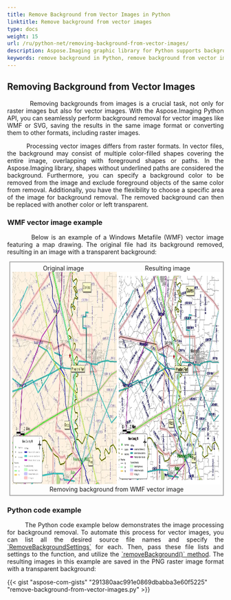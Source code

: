 ```yaml
---
title: Remove Background from Vector Images in Python
linktitle: Remove background from vector images
type: docs
weight: 15
url: /ru/python-net/removing-background-from-vector-images/
description: Aspose.Imaging graphic library for Python supports background removal from vector images.
keywords: remove background in Python, remove background from vector images, Windows Metafile background removal, remove background from WMF, remove background from SVG
---
```


## Removing Background from Vector Images

<p align='justify'>
&nbsp;&nbsp;&nbsp;&nbsp;&nbsp;&nbsp;&nbsp;&nbsp;
Removing backgrounds from images is a crucial task, not only for raster images but also for vector images. With the Aspose.Imaging Python API, you can seamlessly perform background removal for vector images like WMF or SVG, saving the results in the same image format or converting them to other formats, including raster images.
</p>

<p align='justify'>
&nbsp;&nbsp;&nbsp;&nbsp;&nbsp;&nbsp;&nbsp;&nbsp;
Processing vector images differs from raster formats. In vector files, the background may consist of multiple color-filled shapes covering the entire image, overlapping with foreground shapes or paths. In the Aspose.Imaging library, shapes without underlined paths are considered the background. Furthermore, you can specify a background color to be removed from the image and exclude foreground objects of the same color from removal. Additionally, you have the flexibility to choose a specific area of the image for background removal. The removed background can then be replaced with another color or left transparent.
</p>

### WMF vector image example

<p align='justify'>
&nbsp;&nbsp;&nbsp;&nbsp;&nbsp;&nbsp;&nbsp;&nbsp;
Below is an example of a Windows Metafile (WMF) vector image featuring a map drawing. The original file had its background removed, resulting in an image with a transparent background:
</p>

<style>
   .frame {
    border: 2px solid darkgray;
    padding: 5px;
    margin: 10px 0 5px 5px;
    background: #fdfdfd;
    align-items: center;
   }
   .container {
    display: flex;
    flex-direction: row;
    align-items: center;
    justify-content: space-around;
   }
    .frame figcaption {
    margin: 0 auto;
    display: flex;
    flex-direction: row;
    justify-content: center;
   }
</style>

<figure class="frame">
<div class="container">
    <div>
        <figcaption>Original image</figcaption>
    </div>
    <div>
        <figcaption>Resulting image</figcaption>
    </div>
</div>
<div class="container">
    <div>
        <img src="./citymap-with-background.wmf.webp" alt="Vector WMF image with background" width="640" height="494"/>
    </div>
    <div>
        <img src="./citymap-removed-background.wmf.webp" alt="Removed background from WMF vector image" width="640" height="494"/>
    </div>
</div>
<figcaption>Removing background from WMF vector image</figcaption>
</figure>

### Python code example

<p align='justify'>
&nbsp;&nbsp;&nbsp;&nbsp;&nbsp;&nbsp;&nbsp;&nbsp;
The Python code example below demonstrates the image processing for background removal. To automate this process for vector images, you can list all the desired source file names and specify the <a href="https://reference.aspose.com/imaging/ru/python-net/aspose.imaging/removebackgroundsettings/">`RemoveBackgroundSettings`</a> for each. Then, pass these file lists and settings to the function, and utilize the <a href="https://reference.aspose.com/imaging/ru/python-net/aspose.imaging/vectorimage/#remove_background_settings_29">`removeBackground()` method</a>. The resulting images in this example are saved in the PNG raster image format with a transparent background:
</p>

{{< gist "aspose-com-gists" "291380aac991e0869dbabba3e60f5225" "remove-background-from-vector-images.py" >}}

